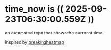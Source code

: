 # time_now is (( 2025-09-23T06:30:00.559Z ))

an automated repo that shows the currnent time

inspired by [breakingheatmap](https://github.com/breakingheatmap/breakingheatmap)